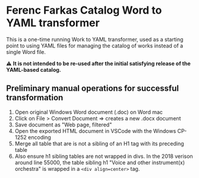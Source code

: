 # Ferenc Farkas Catalog Word to YAML transformer

This is a one-time running Work to YAML transformer, used as a starting point
to using YAML files for managing the catalog of works instead of a single Word
file.

⚠️ **It is not intended to be re-used after the initial satisfying release of
the YAML-based catalog.**

## Preliminary manual operations for successful transformation
1. Open original Windows Word document (.doc) on Word mac
2. Click on File > Convert Document => creates a new .docx document
3. Save document as "Web page, filtered"
4. Open the exported HTML document in VSCode with the Windows CP-1252 encoding
5. Merge all table that are is not a sibling of an H1 tag with its preceding table
6. Also ensure h1 sibling tables are not wrapped in divs. In the 2018 verison around line 55000, the table sibling h1 "Voice and other instrument(x) orchestra" is wrapped in a `<div align=center>` tag.
